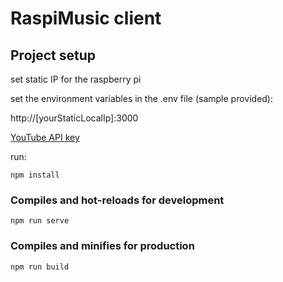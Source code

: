 # RaspiMusic client

## Project setup

set static IP for the raspberry pi

set the environment variables in the .env file (sample provided):

http://[yourStaticLocalIp]:3000

[YouTube API key][1]

[1]: https://developers.google.com/youtube/v3/getting-started

run:

```
npm install
```

### Compiles and hot-reloads for development

```
npm run serve
```

### Compiles and minifies for production

```
npm run build
```

